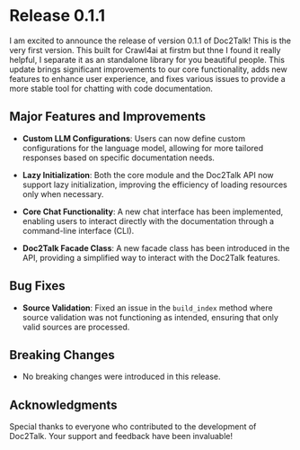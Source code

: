 # Release 0.1.1

I am excited to announce the release of version 0.1.1 of Doc2Talk! This is the very first version. This built for Crawl4ai at firstm but thne I found it really helpful, I separate it as an standalone library for you beautiful people. This update brings significant improvements to our core functionality, adds new features to enhance user experience, and fixes various issues to provide a more stable tool for chatting with code documentation.

## Major Features and Improvements

- **Custom LLM Configurations**: Users can now define custom configurations for the language model, allowing for more tailored responses based on specific documentation needs.
  
- **Lazy Initialization**: Both the core module and the Doc2Talk API now support lazy initialization, improving the efficiency of loading resources only when necessary.

- **Core Chat Functionality**: A new chat interface has been implemented, enabling users to interact directly with the documentation through a command-line interface (CLI).

- **Doc2Talk Facade Class**: A new facade class has been introduced in the API, providing a simplified way to interact with the Doc2Talk features.

## Bug Fixes

- **Source Validation**: Fixed an issue in the `build_index` method where source validation was not functioning as intended, ensuring that only valid sources are processed.

## Breaking Changes

- No breaking changes were introduced in this release.

## Acknowledgments

Special thanks to everyone who contributed to the development of Doc2Talk. Your support and feedback have been invaluable!